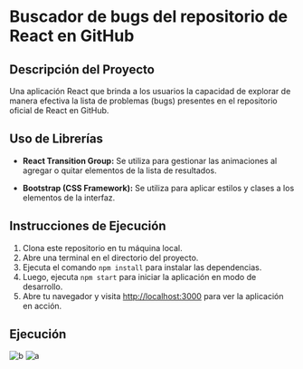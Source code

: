 # Buscador de bugs del repositorio de React en GitHub

## Descripción del Proyecto
Una aplicación React que brinda a los usuarios la capacidad de explorar de manera efectiva la lista de problemas (bugs) presentes en el repositorio oficial de React en GitHub.

## Uso de Librerías
- **React Transition Group:** 
Se utiliza para gestionar las animaciones al agregar o quitar elementos de la lista de resultados.

- **Bootstrap (CSS Framework):** 
Se utiliza para aplicar estilos y clases a los elementos de la interfaz.

## Instrucciones de Ejecución
1. Clona este repositorio en tu máquina local.
2. Abre una terminal en el directorio del proyecto.
3. Ejecuta el comando `npm install` para instalar las dependencias.
4. Luego, ejecuta `npm start` para iniciar la aplicación en modo de desarrollo.
5. Abre tu navegador y visita [http://localhost:3000](http://localhost:3000) para ver la aplicación en acción.

## Ejecución
![b](https://github.com/AzaelHernandez/Buscador_bugs/assets/63800627/4c86f9b8-0eb6-4e52-a72e-279a6b85ec25)
![a](https://github.com/AzaelHernandez/Buscador_bugs/assets/63800627/f789b878-d2c7-4249-ba75-fc3131de7a5e)
